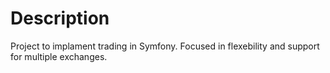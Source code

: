 # Description

Project to implament trading in Symfony. Focused in flexebility and support for multiple exchanges.
